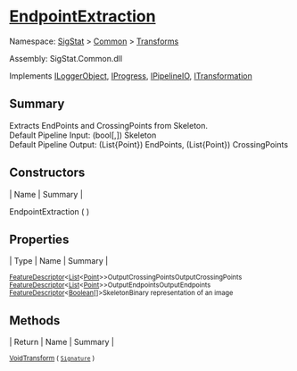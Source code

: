 # [EndpointExtraction](./EndpointExtraction.md)

Namespace: [SigStat]() > [Common](./../README.md) > [Transforms](./README.md)

Assembly: SigStat.Common.dll

Implements [ILoggerObject](./../ILoggerObject.md), [IProgress](./../Helpers/IProgress.md), [IPipelineIO](./../Pipeline/IPipelineIO.md), [ITransformation](./../ITransformation.md)

## Summary
Extracts EndPoints and CrossingPoints from Skeleton.  <br>Default Pipeline Input: (bool[,]) Skeleton<br>Default Pipeline Output: (List{Point}) EndPoints, (List{Point}) CrossingPoints

## Constructors

| Name | Summary | 

EndpointExtraction (  )<sub></sub>


## Properties

| Type | Name | Summary | 

<sub>[FeatureDescriptor](./../FeatureDescriptor-1.md)\<[List](https://docs.microsoft.com/en-us/dotnet/api/System.Collections.Generic.List-1)\<[Point](https://docs.microsoft.com/en-us/dotnet/api/System.Drawing.Point)>></sub><sub>OutputCrossingPoints</sub><sub>OutputCrossingPoints</sub>
<sub>[FeatureDescriptor](./../FeatureDescriptor-1.md)\<[List](https://docs.microsoft.com/en-us/dotnet/api/System.Collections.Generic.List-1)\<[Point](https://docs.microsoft.com/en-us/dotnet/api/System.Drawing.Point)>></sub><sub>OutputEndpoints</sub><sub>OutputEndpoints</sub>
<sub>[FeatureDescriptor](./../FeatureDescriptor-1.md)\<[Boolean](https://docs.microsoft.com/en-us/dotnet/api/System.Boolean)[]></sub><sub>Skeleton</sub><sub>Binary representation of an image</sub>


## Methods

| Return | Name | Summary | 

<sub>[Void](https://docs.microsoft.com/en-us/dotnet/api/System.Void)</sub><sub>[Transform](./Methods/EndpointExtraction-100663588.md) ( [`Signature`](./../Signature.md) )</sub><sub></sub>


